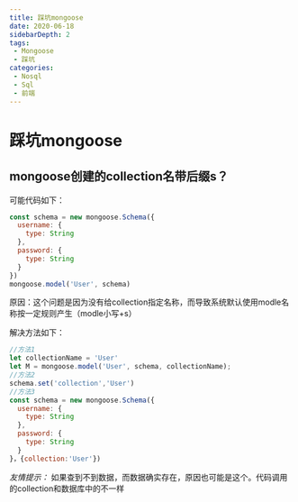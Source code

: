 ```yaml
---
title: 踩坑mongoose
date: 2020-06-18
sidebarDepth: 2
tags:
 - Mongoose
 - 踩坑
categories:
 - Nosql
 - Sql
 - 前端
---
```


# 踩坑mongoose

## mongoose创建的collection名带后缀s？
可能代码如下：
```js
const schema = new mongoose.Schema({
  username: {
    type: String
  },
  password: {
    type: String
  }
})
mongoose.model('User', schema)
```
原因：这个问题是因为没有给collection指定名称，而导致系统默认使用modle名称按一定规则产生（modle小写+s）

解决方法如下：
```js
//方法1
let collectionName = 'User'
let M = mongoose.model('User', schema, collectionName);
//方法2
schema.set('collection','User')
//方法3
const schema = new mongoose.Schema({
  username: {
    type: String
  },
  password: {
    type: String
  }
}，{collection:'User'})
```
*友情提示：* 如果查到不到数据，而数据确实存在，原因也可能是这个。代码调用的collection和数据库中的不一样